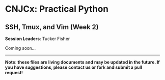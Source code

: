 # CNJCx: Practical Python
## SSH, Tmux, and Vim (Week 2)

**Session Leaders**: Tucker Fisher

Coming soon...

-----
**Note: these files are living documents and may be updated in the future. If you have suggestions, please contact us or fork and submit a pull request!**
